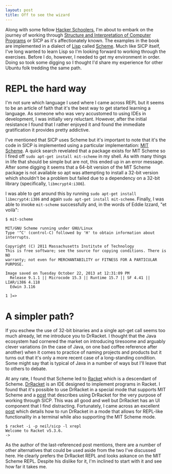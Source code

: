 ```yaml
---
layout: post
title: Off to see the wizard
---
```


Along with some fellow [Hacker Schoolers](http://www.hackerschool.com), I'm about to embark on the journey of working through [Structure and Interpretation of Computer Programs](http://mitpress.mit.edu/sicp/) or SICP as it's affectionately known. The examples in the book are implemented in a dialect of [Lisp](http://en.wikipedia.org/wiki/Lisp_(programming_language)) called  [Scheme](http://en.wikipedia.org/wiki/Scheme_(programming_language)). Much like SICP itself, I've long wanted to learn Lisp so I'm looking forward to working through the exercises. Before I do, however, I needed to get my environment in order. Doing so took some digging so I thought I'd share my experience for other Ubuntu folk tredding the same path.

# REPL the hard way

I'm not sure which language I used where I came across REPL but it seems to be an article of faith that it's the best way to get started learning a language. As someone who was very accustomed to using IDEs in development, I was initially very reluctant. However, after the initial resistance I found that I rather enjoyed it and found the immediate gratification it provides pretty addictive. 

I've mentioned that SICP uses Scheme but it's important to note that it's the code in SICP is implemented using a particular implementation: [MIT Scheme](http://en.wikipedia.org/wiki/MIT/GNU_Scheme). A quick search revelated that a package exists for MIT Scheme so I fired off `sudo apt-get install mit-scheme` in my shell. As with many things in life that should be simple but are not, this ended up in an error message. After some digging it seems that a 64-bit version of the MIT Scheme package is not available so apt was attempting to install a 32-bit version which shouldn't be a problem but failed due to a dependency on a 32-bit library (specifically, `libmcrypt4:i386`).

I was able to get around this by running `sudo apt-get install libmcrypt4:i386` and again `sudo apt-get install mit-scheme`. Finally, I was able to invoke `mit-scheme` successfully and, in the words of Eddie Izzard, "et voilà":

```
$ mit-scheme
```

```
MIT/GNU Scheme running under GNU/Linux
Type '^C' (control-C) followed by 'H' to obtain information about interrupts.
```

```
Copyright (C) 2011 Massachusetts Institute of Technology
This is free software; see the source for copying conditions. There is NO
warranty; not even for MERCHANTABILITY or FITNESS FOR A PARTICULAR PURPOSE.
```

```
Image saved on Tuesday October 22, 2013 at 12:31:09 PM
  Release 9.1.1 || Microcode 15.3 || Runtime 15.7 || SF 4.41 || LIAR/i386 4.118
  Edwin 3.116
```

```
1 ]=>
```

# A simpler path?

If you eschew the use of 32-bit binaries and a single apt-get call seems too much already, let me introduce you to DrRacket. I thought that the Java ecosystem had cornered the market on introducing tiresoome and arguably  clever variations (in the case of Java, on one bad coffee reference after another) when it comes to practice of naming projects and products but it turns out that it's only a more recent case of a long-standing condition. Some might say that is typical of Java in a number of ways but I'll leave that to others to debate.

At any rate, I found that Scheme led to [Racket](http://en.wikipedia.org/wiki/Racket_(programming_language)) which is a descendant of Scheme. [DrRacket](http://docs.racket-lang.org/drracket/) is an IDE designed to implement programs in Racket. I found that it's possible to use DrRacket in a special mode that supports MIT Scheme and a [post](http://www.neilvandyke.org/racket-sicp/) that describes using DrRacket for the very purpose of working through SICP. This was all good and well but DrRacket has an UI component that I find distracting. Fortunately, I came across an excellent [post](http://crash.net.nz/posts/2014/08/configuring-vim-for-sicp/) which details how to run DrRacket in a mode that allows for REPL-like functionality in a terminal while also supporting the MIT Scheme mode. 

```
$ racket -i -p neil/sicp -l xrepl
Welcome to Racket v5.3.6.
-> 
```

As the author of the last-referenced post mentions, there are a number of other alternatives that could be used aside from the two I've discussed here. He clearly prefers the DrRacket REPL and looks askance on the MIT Scheme REPL. Despite his dislike for it, I'm inclined to start with it and see how far it takes me.
